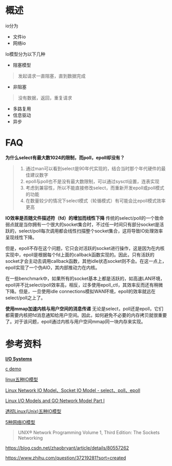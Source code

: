 

# 概述

io分为

- 文件io
- 网络io

Io模型分为以下几种

- 阻塞模型

> 发起请求一直阻塞，直到数据完成

- 非阻塞

> 没有数据，返回，重复请求

- 多路复用
- 信息驱动
- 异步







# FAQ

**为什么select有最大数1024的限制，而poll，epoll却没有？**

> 1. 通过man可以看到select是90年代实现的，结合当时那个年代硬件的最佳建议数字
> 2. epoll与poll也不是没有最大数限制，可以通过sysctl设置，连表实现
> 3. 考虑到兼容性，所以不能直接修改select，而重新开发epoll或poll模式的功能
> 4. 在数量较少的情况下select模式（轮循模式）有可能会比epoll模式效率更高

**IO效率是否随文件描述符（fd）的增加而线性下降**
传统的select/poll的一个致命弱点就是当你拥有一个很大的socket集合时，不过任一时间只有部分socket是活跃的，select/poll每次调用都会线性扫描整个socket集合，这将导致IO处理效率呈现线性下降。

但是，epoll不存在这个问题，它只会对活跃的socket进行操作，这是因为在内核实现中，epoll是根据每个fd上面的callback函数实现的。因此，只有活跃的socket才会主动去调用callback函数，其他idle状态socket则不会。在这一点上，epoll实现了一个伪AIO，其内部推动力在内核。

在一些benchmark中，如果所有的socket基本上都是活跃的，如高速LAN环境，epoll并不比select/poll效率高，相反，过多使用epoll_ctl，其效率反而还有稍微下降。但是，一旦使用idle connections模拟WAN环境，epoll的效率就远在select/poll之上了。

**使用mmap加速内核与用户空间的消息传递**
无论是select，poll还是epoll，它们都需要内核把fd消息通知给用户空间。因此，如何避免不必要的内存拷贝就很重要了。对于该问题，epoll通过内核与用户空间mmap同一块内存来实现。

# 参考资料

[**I/O Systems**](https://www.cs.uic.edu/~jbell/CourseNotes/OperatingSystems/13_IOSystems.html)

[c demo](https://github.com/hitzhangjie/Linux-IO-Model)

[linux五种IO模型](https://juejin.im/post/5c725dbe51882575e37ef9ed)

[Linux Network IO Model、Socket IO Model - select、poll、epoll](https://www.cnblogs.com/LittleHann/p/3897910.html)

[Linux I/O Models and GO Network Model Part I](https://xiaoxubeii.github.io/articles/linux-io-models-and-go-network-model/)

[透彻Linux(Unix)五种IO模型](https://mp.weixin.qq.com/s?__biz=MzIxMjAzMDA1MQ==&mid=2648945760&idx=1&sn=125c5e29e7e53e0e0c66d327fa09f828&chksm=8f5b536cb82cda7a6c7a4f57b4671439a558a2b695026090b5ef80899df1689981892e9c4724#rd)

[5种网络IO模型](https://zhuanlan.zhihu.com/p/54580385)

> UNIX® Network Programming Volume 1, Third Edition: The Sockets Networking

https://blog.csdn.net/zhaobryant/article/details/80557262



https://www.zhihu.com/question/37219281?sort=created